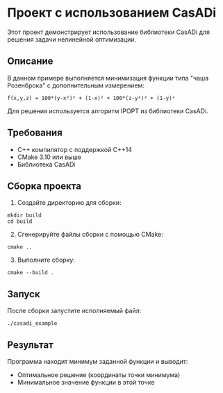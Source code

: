 # Проект с использованием CasADi

Этот проект демонстрирует использование библиотеки CasADi для решения задачи нелинейной оптимизации.

## Описание

В данном примере выполняется минимизация функции типа "чаша Розенброка" с дополнительным измерением:
```
f(x,y,z) = 100*(y-x²)² + (1-x)² + 100*(z-y²)² + (1-y)²
```

Для решения используется алгоритм IPOPT из библиотеки CasADi.

## Требования

- C++ компилятор с поддержкой C++14
- CMake 3.10 или выше
- Библиотека CasADi

## Сборка проекта

1. Создайте директорию для сборки:
```
mkdir build
cd build
```

2. Сгенерируйте файлы сборки с помощью CMake:
```
cmake ..
```

3. Выполните сборку:
```
cmake --build .
```

## Запуск

После сборки запустите исполняемый файл:
```
./casadi_example
```

## Результат

Программа находит минимум заданной функции и выводит:
- Оптимальное решение (координаты точки минимума)
- Минимальное значение функции в этой точке